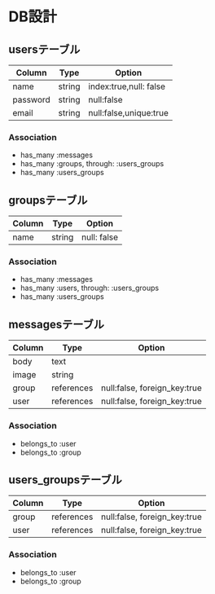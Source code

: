 # DB設計



## usersテーブル

|Column|Type|Option|
|------|----|------|
|name|string|index:true,null: false|
|password|string|null:false|
|email|string|null:false,unique:true|

### Association
- has_many :messages
- has_many :groups, through: :users_groups
- has_many :users_groups

## groupsテーブル

|Column|Type|Option|
|------|----|------|
|name|string|null: false|

### Association
- has_many :messages
- has_many :users, through: :users_groups
- has_many :users_groups

## messagesテーブル

|Column|Type|Option|
|------|----|------|
|body|text||
|image|string||
|group|references|null:false, foreign_key:true|
|user|references|null:false, foreign_key:true|

### Association
- belongs_to :user
- belongs_to :group

## users_groupsテーブル

|Column|Type|Option|
|------|----|------|
|group|references|null:false, foreign_key:true|
|user|references|null:false, foreign_key:true|

### Association
- belongs_to :user
- belongs_to :group
